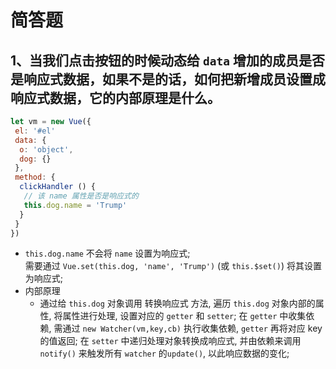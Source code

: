 # 简答题

## 1、当我们点击按钮的时候动态给 `data` 增加的成员是否是响应式数据，如果不是的话，如何把新增成员设置成响应式数据，它的内部原理是什么。

```javascript
let vm = new Vue({
 el: '#el'
 data: {
  o: 'object',
  dog: {}
 },
 method: {
  clickHandler () {
   // 该 name 属性是否是响应式的
   this.dog.name = 'Trump'
  }
 }
})
```

- `this.dog.name` 不会将 `name` 设置为响应式;<br> 需要通过 `Vue.set(this.dog, 'name', 'Trump')` (或 `this.$set()`) 将其设置为响应式;
- 内部原理
  - 通过给 `this.dog` 对象调用 转换响应式 方法, 遍历 `this.dog` 对象内部的属性, 将属性进行处理, 设置对应的 `getter` 和 `setter`; 在 `getter` 中收集依赖, 需通过 `new Watcher(vm,key,cb)` 执行收集依赖, `getter` 再将对应 key 的值返回; 在 `setter` 中递归处理对象转换成响应式, 并由依赖来调用 `notify()` 来触发所有 `watcher` 的`update()`, 以此响应数据的变化;
